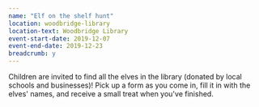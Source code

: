 ```yaml
---
name: "Elf on the shelf hunt"
location: woodbridge-library
location-text: Woodbridge Library
event-start-date: 2019-12-07
event-end-date: 2019-12-23
breadcrumb: y
---
```


Children are invited to find all the elves in the library (donated by local schools and businesses)! Pick up a form as you come in, fill it in with the elves' names, and receive a small treat when you've finished.

